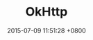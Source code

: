 ---
layout: post
title: "OkHttp"
date: 2015-07-09 11:51:28 +0800
comments: true
categories: Android

---